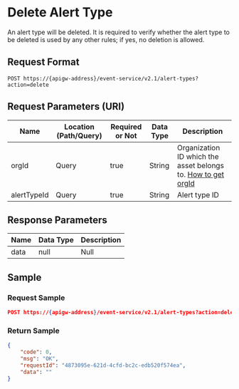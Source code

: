 # Delete Alert Type

An alert type will be deleted. It is required to verify whether the alert type to be deleted is used by any other rules; if yes, no deletion is allowed. 

## Request Format

```
POST https://{apigw-address}/event-service/v2.1/alert-types?action=delete
```

## Request Parameters (URI)

| Name | Location (Path/Query) | Required or Not | Data Type | Description |
|---------------|------------------|----------|-----------|--------------|
| orgId         | Query            | true     | String    | Organization ID which the asset belongs to. [How to get orgId](/docs/api/en/latest/api_faqs#how-to-get-organization-id-orgid-orgid)              |
|alertTypeId    | Query  | true  |  String  |  Alert type ID  |



## Response Parameters

| Name | Data Type     | Description          |
|-------|----------------|---------------------------|
|  data |  null  | Null  |




## Sample

### Request Sample

```json
POST https://{apigw-address}/event-service/v2.1/alert-types?action=delete&orgId=1c499110e8800000&alertTypeId=planetTemperature
```

### Return Sample

```json
{
	"code": 0,
	"msg": "OK",
	"requestId": "4873095e-621d-4cfd-bc2c-edb520f574ea",
	"data": ""
}
```
